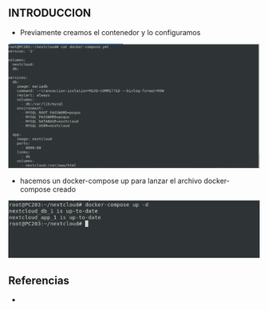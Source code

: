 ## INTRODUCCION
* Previamente creamos el contenedor y lo configuramos

 ![captura2.png](/capturas/captura2.png)

* hacemos un docker-compose up para lanzar el archivo docker-compose creado

 ![captura5.png](/capturas/captura4.png)

## Referencias
* 
